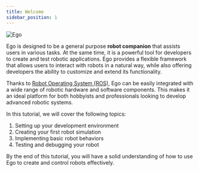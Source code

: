 ```yaml
---
title: Welcome
sidebar_position: 1
---
```


![Ego](/img/ego-intro.webp)


Ego is designed to be a general purpose **robot companion** that assists users in various tasks. At the same time, it is a powerful tool for developers to create and test robotic applications. Ego provides a flexible framework that allows users to interact with robots in a natural way, while also offering developers the ability to customize and extend its functionality.

Thanks to [Robot Operating System (ROS)](https://www.ros.org/), Ego can be easily integrated with a wide range of robotic hardware and software components. This makes it an ideal platform for both hobbyists and professionals looking to develop advanced robotic systems.

In this tutorial, we will cover the following topics:

1. Setting up your development environment
2. Creating your first robot simulation
3. Implementing basic robot behaviors
4. Testing and debugging your robot

By the end of this tutorial, you will have a solid understanding of how to use Ego to create and control robots effectively.
